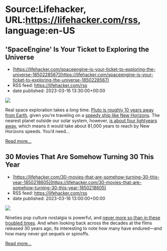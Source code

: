 # Source:Lifehacker, URL:https://lifehacker.com/rss, language:en-US

## 'SpaceEngine' Is Your Ticket to Exploring the Universe
 - [https://lifehacker.com/spaceengine-is-your-ticket-to-exploring-the-universe-1850228567](https://lifehacker.com/spaceengine-is-your-ticket-to-exploring-the-universe-1850228567)
 - RSS feed: https://lifehacker.com/rss
 - date published: 2023-03-16 13:30:00+00:00

<img class="type:primaryImage" src="https://i.kinja-img.com/gawker-media/image/upload/s--uGVHacOi--/c_fit,fl_progressive,q_80,w_636/876960c3a21f9d40cc8ab9d0f65f9041.png" /><p>Real space exploration takes a <em>long</em> time. <a href="https://www.nasa.gov/press-release/nasas-three-billion-mile-journey-to-pluto-reaches-historic-encounter" rel="noopener noreferrer" target="_blank">Pluto is roughly 10 years away from Earth</a>, given you’re traveling on a <a href="https://www.nasa.gov/feature/nasa-s-new-horizons-reaches-a-rare-space-milestone" rel="noopener noreferrer" target="_blank">speedy ship like New Horizons</a>. The nearest planet outside our solar system, however, <a href="https://www.npr.org/2012/10/17/163109381/scientist-find-nearest-planet-outside-solar-system" rel="noopener noreferrer" target="_blank">is about four lightyears away</a>, which means it would take about 81,000 years to reach by New Horizons speeds. You’d need…</p><p><a href="https://lifehacker.com/spaceengine-is-your-ticket-to-exploring-the-universe-1850228567">Read more...</a></p>

## 30 Movies That Are Somehow Turning 30 This Year
 - [https://lifehacker.com/30-movies-that-are-somehow-turning-30-this-year-1850218605](https://lifehacker.com/30-movies-that-are-somehow-turning-30-this-year-1850218605)
 - RSS feed: https://lifehacker.com/rss
 - date published: 2023-03-16 13:00:00+00:00

<img class="type:primaryImage" src="https://i.kinja-img.com/gawker-media/image/upload/s--kQCIr10x--/c_fit,fl_progressive,q_80,w_636/38b567a4f1c183ef9dba378680349c00.png" /><p>Nineties pop culture nostalgia is powerful, and <a href="https://www.nbcnews.com/pop-culture/pop-culture-news/90s-are-seeing-resurgence-hollywood-s-people-love-nostalgia-rcna9517" rel="noopener noreferrer" target="_blank">never more so than in these troubled times</a>. And when looking back across the decades at the films released 30 years ago, its interesting to note how many have endured—and how many never got sequels or spinoffs.</p><p><a href="https://lifehacker.com/30-movies-that-are-somehow-turning-30-this-year-1850218605">Read more...</a></p>

